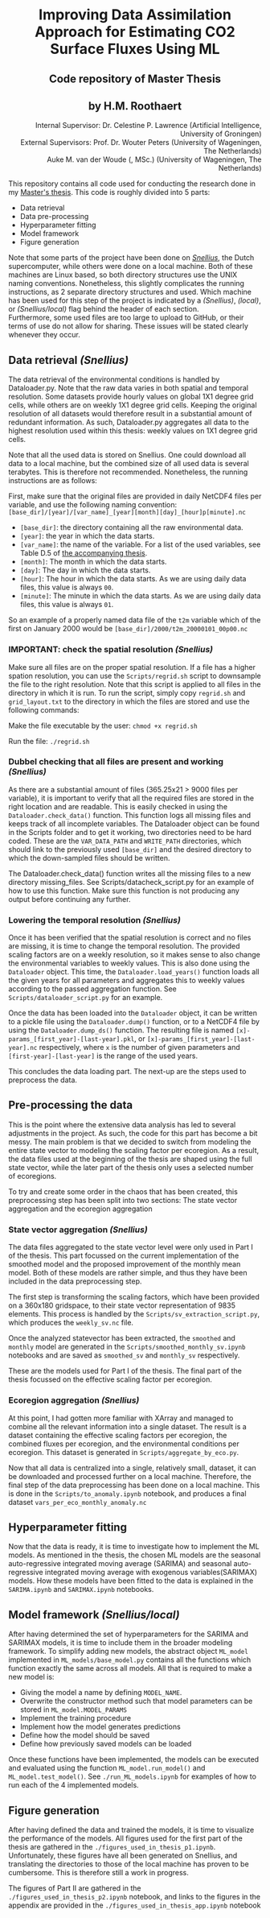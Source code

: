 # <center> Improving Data Assimilation Approach for Estimating CO2 Surface Fluxes Using ML </center>
## <center> Code repository of Master Thesis </center>
## <center> by H.M. Roothaert </center>

<div style="text-align: right"> Internal Supervisor: Dr. Celestine P. Lawrence (Artificial Intelligence, University of Groningen) <br>
External Supervisors: Prof. Dr. Wouter Peters (University of Wageningen, The Netherlands) <br>
Auke M. van der Woude (, MSc.) (University of Wageningen, The Netherlands) </div>

This repository contains all code used for conducting the research done in my [Master's thesis](https://fse.studenttheses.ub.rug.nl/id/eprint/28997). This code is roughly divided into 5 parts:
- Data retrieval
- Data pre-processing
- Hyperparameter fitting
- Model framework
- Figure generation

Note that some parts of the project have been done on [<i>Snellius</i>](https://www.surf.nl/en/dutch-national-supercomputer-snellius), the Dutch supercomputer, while others were done on a local machine. 
Both of these machines are Linux based, so both directory structures use the UNIX naming conventions. 
Nonetheless, this slightly complicates the running instructions, as 2 separate directory structures and used. 
Which machine has been used for this step of the project is indicated by a _(Snellius)_,  _(local)_, or _(Snellius/local)_ flag behind the header of each section.  
Furthermore, some used files are too large to upload to GitHub, or their terms of use do not allow for sharing. 
These issues will be stated clearly whenever they occur.

## Data retrieval _(Snellius)_

The data retrieval of the environmental conditions is handled by Dataloader.py. Note that the raw data varies in both spatial and temporal resolution. 
Some datasets provide hourly values on global 1X1 degree grid cells, while others are on weekly 1X1 degree grid cells. 
Keeping the original resolution of all datasets would therefore result in a substantial amount of redundant information. 
As such, Dataloader.py aggregates all data to the highest resolution used within this thesis: weekly values on 1X1 degree grid cells.

Note that all the used data is stored on Snellius. 
One could download all data to a local machine, but the combined size of all used data is several terabytes. 
This is therefore not recommended. Nonetheless, the running instructions are as follows:


First, make sure that the original files are provided in daily NetCDF4 files per variable, and use the following naming convention:
`[base_dir]/[year]/[var_name]_[year][month][day]_[hour]p[minute].nc`

- `[base_dir]`: the directory containing all the raw environmental data. 
- `[year]`: the year in which the data starts. 
- `[var_name]`: the name of the variable. For a list of the used variables, see Table D.5 of [the accompanying thesis](https://fse.studenttheses.ub.rug.nl/id/eprint/28997).
- `[month]`: The month in which the data starts.
- `[day]`: The day in which the data starts.
- `[hour]`: The hour in which the data starts. As we are using daily data files, this value is always `00`.
- `[minute]`: The minute in which the data starts. As we are using daily data files, this value is always `01`.

So an example of a properly named data file of the `t2m` variable which of the first on January 2000 would be `[base_dir]/2000/t2m_20000101_00p00.nc`

### IMPORTANT: check the spatial resolution _(Snellius)_
Make sure all files are on the proper spatial resolution. If a file has a higher spation resolution, you can use the `Scripts/regrid.sh` script to downsample the file to the right resolution. Note that this script is applied to all files in the directory in which it is run. 
To run the script, simply copy `regrid.sh` and `grid_layout.txt` to the directory in which the files are stored and use the following commands:

Make the file executable by the user:
`chmod +x regrid.sh`

Run the file:
`./regrid.sh`

### Dubbel checking that all files are present and working _(Snellius)_

As there are a substantial amount of files (365.25x21 > 9000 files per variable), it is important to verify that all the required files are stored in the right location and are readable. 
This is easily checked in using the `Dataloader.check_data()` function. 
This function logs all missing files and keeps track of all incomplete variables. 
The Dataloader object can be found in the Scripts folder and to get it working, two directories need to be hard coded. 
These are the `VAR_DATA_PATH` and `WRITE_PATH` directories, which should link to the previously used `[base_dir]` and the desired directory to which the down-sampled files should be written.

The Dataloader.check_data() function writes all the missing files to a new directory missing_files. 
See Scripts/datacheck_script.py for an example of how to use this function. 
Make sure this function is not producing any output before continuing any further.

### Lowering the temporal resolution _(Snellius)_

Once it has been verified that the spatial resolution is correct and no files are missing, it is time to change the temporal resolution. 
The provided scaling factors are on a weekly resolution, so it makes sense to also change the environmental variables to weekly values. 
This is also done using the `Dataloader` object. This time, the `Dataloader.load_years()` function loads all the given years for all parameters and aggregates this to weekly values according to the passed aggregation function. 
See `Scripts/dataloader_script.py` for an example.

Once the data has been loaded into the `Dataloader` object, it can be written to a pickle file using the `Dataloader.dump()` function, or to a NetCDF4 file by using the `Dataloader.dump_ds()` function.
The resulting file is named `[x]-params_[first_year]-[last-year].pkl`, or `[x]-params_[first_year]-[last-year].nc` respectively, where `x` is the number of given parameters and `[first-year]-[last-year]` is the range of the used years.

This concludes the data loading part. The next-up are the steps used to preprocess the data.

## Pre-processing the data
This is the point where the extensive data analysis has led to several adjustments in the project. As such, the code for this part has become a bit messy. The main problem is that we decided to switch from modeling the entire state vector to modeling the scaling factor per ecoregion. As a result, the data files used at the beginning of the thesis are shaped using the full state vector, while the later part of the thesis only uses a selected number of ecoregions.

To try and create some order in the chaos that has been created, this preprocessing step has been split into two sections: The state vector aggregation and the ecoregion aggregation

### State vector aggregation _(Snellius)_
The data files aggregated to the state vector level were only used in Part I of the thesis. This part focussed on the current implementation of the smoothed model and the proposed improvement of the monthly mean model. Both of these models are rather simple, and thus they have been included in the data preprocessing step.

The first step is transforming the scaling factors, which have been provided on a 360x180 gridspace, to their state vector representation of 9835 elements. 
This process is handled by the `Scripts/sv_extraction_script.py`, which produces the `weekly_sv.nc` file. 

Once the analyzed statevector has been extracted, the `smoothed` and `monthly` model are generated in the `Scripts/smoothed_monthly_sv.ipynb` notebooks and are saved as `smoothed_sv` and `monthly_sv` respectively.

These are the models used for Part I of the thesis.
The final part of the thesis focussed on the effective scaling factor per ecoregion.

### Ecoregion aggregation _(Snellius)_
At this point, I had gotten more familiar with XArray and managed to combine all the relevant information into a single dataset. 
The result is a dataset containing the effective scaling factors per ecoregion, the combined fluxes per ecoregion, and the environmental conditions per ecoregion. 
This dataset is generated in `Scripts/aggregate_by_eco.py`. 


Now that all data is centralized into a single, relatively small, dataset, it can be downloaded and processed further on a local machine.
Therefore, the final step of the data preprocessing has been done on a local machine. 
This is done in the `Scripts/to_anomaly.ipynb` notebook, and produces a final dataset `vars_per_eco_monthly_anomaly.nc`

## Hyperparameter fitting
Now that the data is ready, it is time to investigate how to implement the ML models.
As mentioned in the thesis, the chosen ML models are the seasonal auto-regressive integrated moving average (SARIMA) and seasonal auto-regressive integrated moving average with exogenous variables(SARIMAX) models. 
How these models have been fitted to the data is explained in the `SARIMA.ipynb` and `SARIMAX.ipynb` notebooks.

## Model framework _(Snellius/local)_

After having determined the set of hyperparameters for the SARIMA and SARIMAX models, it is time to include them in the broader modeling framework. 
To simplify adding new models, the abstract object `ML_model` implemented in `ML_models/base_model.py` contains all the functions which function exactly the same across all models.
All that is required to make a new model is:
- Giving the model a name by defining `MODEL_NAME`.
- Overwrite the constructor method such that model parameters can be stored in `ML_model.MODEL_PARAMS`
- Implement the training procedure
- Implement how the model generates predictions
- Define how the model should be saved
- Define how previously saved models can be loaded

Once these functions have been implemented, the models can be executed and evaluated using the function `ML_model.run_model()` and `ML_model.test_model()`. 
See `./run_ML_models.ipynb` for examples of how to run each of the 4 implemented models.

## Figure generation
After having defined the data and trained the models, it is time to visualize the performance of the models.
All figures used for the first part of the thesis are gathered in the `./figures_used_in_thesis_p1.ipynb`. 
Unfortunately, these figures have all been generated on Snellius, and translating the directories to those of the local machine has proven to be cumbersome. This is therefore still a work in progress.

The figures of Part II are gathered in the `./figures_used_in_thesis_p2.ipynb` notebook, and links to the figures in the appendix are provided in the `./figures_used_in_thesis_app.ipynb` notebook


